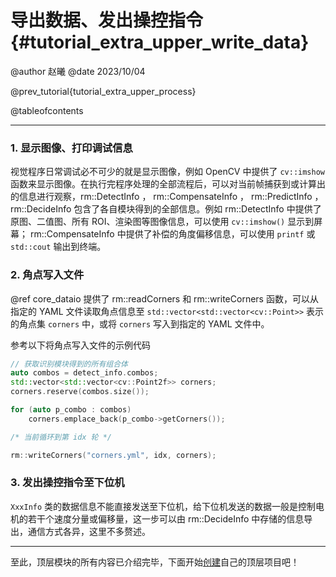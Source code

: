 导出数据、发出操控指令{#tutorial_extra_upper_write_data}
============

@author 赵曦
@date 2023/10/04

@prev_tutorial{tutorial_extra_upper_process}

@tableofcontents

------

### 1. 显示图像、打印调试信息

视觉程序日常调试必不可少的就是显示图像，例如 OpenCV 中提供了 `cv::imshow` 函数来显示图像。在执行完程序处理的全部流程后，可以对当前帧捕获到或计算出的信息进行观察，rm::DetectInfo ， rm::CompensateInfo ， rm::PredictInfo ， rm::DecideInfo 包含了各自模块得到的全部信息。例如 rm::DetectInfo 中提供了原图、二值图、所有 ROI、渲染图等图像信息，可以使用 `cv::imshow()` 显示到屏幕； rm::CompensateInfo 中提供了补偿的角度偏移信息，可以使用 `printf` 或 `std::cout` 输出到终端。

### 2. 角点写入文件

@ref core_dataio 提供了 rm::readCorners 和 rm::writeCorners 函数，可以从指定的 YAML 文件读取角点信息至 `std::vector<std::vector<cv::Point>>` 表示的角点集 `corners` 中，或将 `corners` 写入到指定的 YAML 文件中。

参考以下将角点写入文件的示例代码

```cpp
// 获取识别模块得到的所有组合体
auto combos = detect_info.combos;
std::vector<std::vector<cv::Point2f>> corners;
corners.reserve(combos.size());

for (auto p_combo : combos)
    corners.emplace_back(p_combo->getCorners());

/* 当前循环到第 idx 轮 */

rm::writeCorners("corners.yml", idx, corners);
```

### 3. 发出操控指令至下位机

`XxxInfo` 类的数据信息不能直接发送至下位机，给下位机发送的数据一般是控制电机的若干个速度分量或偏移量，这一步可以由 rm::DecideInfo 中存储的信息导出，通信方式各异，这里不多赘述。

------

至此，顶层模块的所有内容已介绍完毕，下面开始[创建](https://github.com/new)自己的顶层项目吧！
